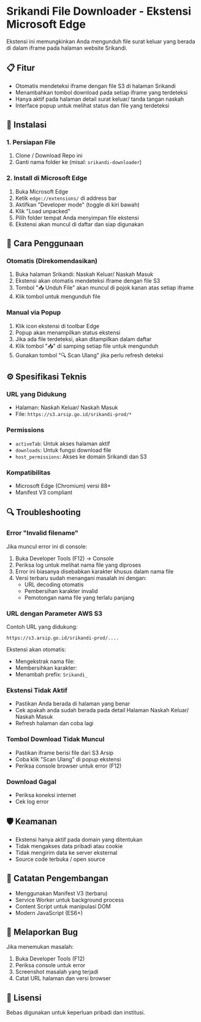 # Srikandi File Downloader - Ekstensi Microsoft Edge

Ekstensi ini memungkinkan Anda mengunduh file surat keluar yang berada di dalam iframe pada halaman website Srikandi.

## 📋 Fitur
- Otomatis mendeteksi iframe dengan file S3 di halaman Srikandi
- Menambahkan tombol download pada setiap iframe yang terdeteksi
- Hanya aktif pada halaman detail surat keluar/ tanda tangan naskah
- Interface popup untuk melihat status dan file yang terdeteksi

## 🔧 Instalasi

### 1. Persiapan File
1. Clone / Download Repo ini 
2. Ganti nama folder ke (misal: `srikandi-downloader`)

### 2. Install di Microsoft Edge
1. Buka Microsoft Edge
2. Ketik `edge://extensions/` di address bar
3. Aktifkan "Developer mode" (toggle di kiri bawah)
4. Klik "Load unpacked"
5. Pilih folder tempat Anda menyimpan file ekstensi
6. Ekstensi akan muncul di daftar dan siap digunakan

## 📖 Cara Penggunaan

### Otomatis (Direkomendasikan)
1. Buka halaman Srikandi: Naskah Keluar/ Naskah Masuk
2. Ekstensi akan otomatis mendeteksi iframe dengan file S3
3. Tombol "📥 Unduh File" akan muncul di pojok kanan atas setiap iframe
4. Klik tombol untuk mengunduh file

### Manual via Popup
1. Klik icon ekstensi di toolbar Edge
2. Popup akan menampilkan status ekstensi
3. Jika ada file terdeteksi, akan ditampilkan dalam daftar
4. Klik tombol "📥" di samping setiap file untuk mengunduh
5. Gunakan tombol "🔍 Scan Ulang" jika perlu refresh deteksi

## ⚙️ Spesifikasi Teknis

### URL yang Didukung
- Halaman: Naskah Keluar/ Naskah Masuk
- File: `https://s3.arsip.go.id/srikandi-prod/*`

### Permissions
- `activeTab`: Untuk akses halaman aktif
- `downloads`: Untuk fungsi download file
- `host_permissions`: Akses ke domain Srikandi dan S3

### Kompatibilitas
- Microsoft Edge (Chromium) versi 88+
- Manifest V3 compliant

## 🔍 Troubleshooting

### Error "Invalid filename"
Jika muncul error ini di console:
1. Buka Developer Tools (F12) → Console
2. Periksa log untuk melihat nama file yang diproses
3. Error ini biasanya disebabkan karakter khusus dalam nama file
4. Versi terbaru sudah menangani masalah ini dengan:
   - URL decoding otomatis
   - Pembersihan karakter invalid
   - Pemotongan nama file yang terlalu panjang

### URL dengan Parameter AWS S3
Contoh URL yang didukung:
```
https://s3.arsip.go.id/srikandi-prod/....
```

Ekstensi akan otomatis:
- Mengekstrak nama file: 
- Membersihkan karakter: 
- Menambah prefix: `Srikandi_`

### Ekstensi Tidak Aktif
- Pastikan Anda berada di halaman yang benar
- Cek apakah anda sudah berada pada detail Halaman Naskah Keluar/ Naskah Masuk
- Refresh halaman dan coba lagi

### Tombol Download Tidak Muncul
- Pastikan iframe berisi file dari S3 Arsip
- Coba klik "Scan Ulang" di popup ekstensi
- Periksa console browser untuk error (F12)

### Download Gagal
- Periksa koneksi internet
- Cek log error

## 🛡️ Keamanan
- Ekstensi hanya aktif pada domain yang ditentukan
- Tidak mengakses data pribadi atau cookie
- Tidak mengirim data ke server eksternal
- Source code terbuka / open source

## 📝 Catatan Pengembangan
- Menggunakan Manifest V3 (terbaru)
- Service Worker untuk background process
- Content Script untuk manipulasi DOM
- Modern JavaScript (ES6+)

## 🐛 Melaporkan Bug
Jika menemukan masalah:
1. Buka Developer Tools (F12)
2. Periksa console untuk error
3. Screenshot masalah yang terjadi
4. Catat URL halaman dan versi browser

## 📄 Lisensi
Bebas digunakan untuk keperluan pribadi dan institusi.